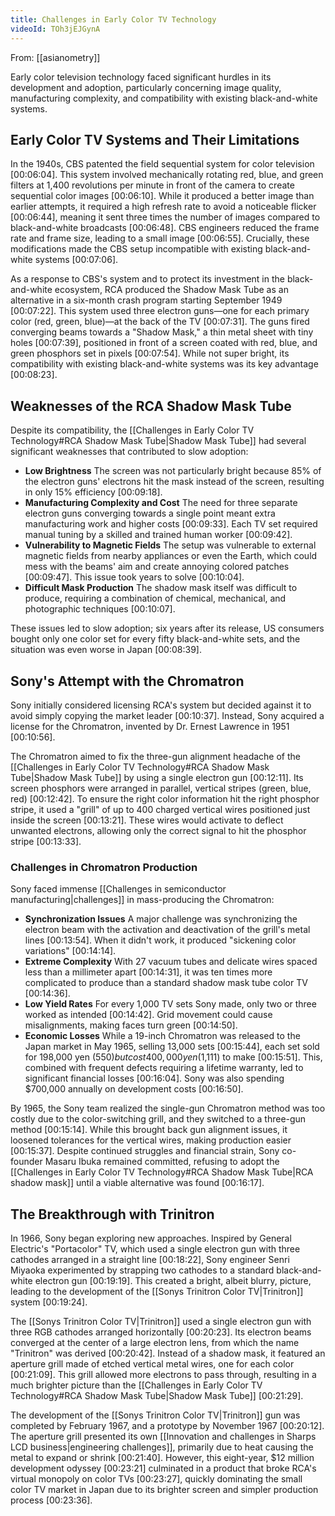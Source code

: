 ```yaml
---
title: Challenges in Early Color TV Technology
videoId: TOh3jEJGynA
---
```


From: [[asianometry]] <br/> 

Early color television technology faced significant hurdles in its development and adoption, particularly concerning image quality, manufacturing complexity, and compatibility with existing black-and-white systems.

## Early Color TV Systems and Their Limitations

In the 1940s, CBS patented the field sequential system for color television <a class="yt-timestamp" data-t="00:06:04">[00:06:04]</a>. This system involved mechanically rotating red, blue, and green filters at 1,400 revolutions per minute in front of the camera to create sequential color images <a class="yt-timestamp" data-t="00:06:10">[00:06:10]</a>. While it produced a better image than earlier attempts, it required a high refresh rate to avoid a noticeable flicker <a class="yt-timestamp" data-t="00:06:44">[00:06:44]</a>, meaning it sent three times the number of images compared to black-and-white broadcasts <a class="yt-timestamp" data-t="00:06:48">[00:06:48]</a>. CBS engineers reduced the frame rate and frame size, leading to a small image <a class="yt-timestamp" data-t="00:06:55">[00:06:55]</a>. Crucially, these modifications made the CBS setup incompatible with existing black-and-white systems <a class="yt-timestamp" data-t="00:07:06">[00:07:06]</a>.

As a response to CBS's system and to protect its investment in the black-and-white ecosystem, RCA produced the Shadow Mask Tube as an alternative in a six-month crash program starting September 1949 <a class="yt-timestamp" data-t="00:07:22">[00:07:22]</a>. This system used three electron guns—one for each primary color (red, green, blue)—at the back of the TV <a class="yt-timestamp" data-t="00:07:31">[00:07:31]</a>. The guns fired converging beams towards a "Shadow Mask," a thin metal sheet with tiny holes <a class="yt-timestamp" data-t="00:07:39">[00:07:39]</a>, positioned in front of a screen coated with red, blue, and green phosphors set in pixels <a class="yt-timestamp" data-t="00:07:54">[00:07:54]</a>. While not super bright, its compatibility with existing black-and-white systems was its key advantage <a class="yt-timestamp" data-t="00:08:23">[00:08:23]</a>.

## Weaknesses of the RCA Shadow Mask Tube

Despite its compatibility, the [[Challenges in Early Color TV Technology#RCA Shadow Mask Tube|Shadow Mask Tube]] had several significant weaknesses that contributed to slow adoption:
*   **Low Brightness** The screen was not particularly bright because 85% of the electron guns' electrons hit the mask instead of the screen, resulting in only 15% efficiency <a class="yt-timestamp" data-t="00:09:18">[00:09:18]</a>.
*   **Manufacturing Complexity and Cost** The need for three separate electron guns converging towards a single point meant extra manufacturing work and higher costs <a class="yt-timestamp" data-t="00:09:33">[00:09:33]</a>. Each TV set required manual tuning by a skilled and trained human worker <a class="yt-timestamp" data-t="00:09:42">[00:09:42]</a>.
*   **Vulnerability to Magnetic Fields** The setup was vulnerable to external magnetic fields from nearby appliances or even the Earth, which could mess with the beams' aim and create annoying colored patches <a class="yt-timestamp" data-t="00:09:47">[00:09:47]</a>. This issue took years to solve <a class="yt-timestamp" data-t="00:10:04">[00:10:04]</a>.
*   **Difficult Mask Production** The shadow mask itself was difficult to produce, requiring a combination of chemical, mechanical, and photographic techniques <a class="yt-timestamp" data-t="00:10:07">[00:10:07]</a>.

These issues led to slow adoption; six years after its release, US consumers bought only one color set for every fifty black-and-white sets, and the situation was even worse in Japan <a class="yt-timestamp" data-t="00:08:39">[00:08:39]</a>.

## Sony's Attempt with the Chromatron

Sony initially considered licensing RCA's system but decided against it to avoid simply copying the market leader <a class="yt-timestamp" data-t="00:10:37">[00:10:37]</a>. Instead, Sony acquired a license for the Chromatron, invented by Dr. Ernest Lawrence in 1951 <a class="yt-timestamp" data-t="00:10:56">[00:10:56]</a>.

The Chromatron aimed to fix the three-gun alignment headache of the [[Challenges in Early Color TV Technology#RCA Shadow Mask Tube|Shadow Mask Tube]] by using a single electron gun <a class="yt-timestamp" data-t="00:12:11">[00:12:11]</a>. Its screen phosphors were arranged in parallel, vertical stripes (green, blue, red) <a class="yt-timestamp" data-t="00:12:42">[00:12:42]</a>. To ensure the right color information hit the right phosphor stripe, it used a "grill" of up to 400 charged vertical wires positioned just inside the screen <a class="yt-timestamp" data-t="00:13:21">[00:13:21]</a>. These wires would activate to deflect unwanted electrons, allowing only the correct signal to hit the phosphor stripe <a class="yt-timestamp" data-t="00:13:33">[00:13:33]</a>.

### Challenges in Chromatron Production

Sony faced immense [[Challenges in semiconductor manufacturing|challenges]] in mass-producing the Chromatron:
*   **Synchronization Issues** A major challenge was synchronizing the electron beam with the activation and deactivation of the grill's metal lines <a class="yt-timestamp" data-t="00:13:54">[00:13:54]</a>. When it didn't work, it produced "sickening color variations" <a class="yt-timestamp" data-t="00:14:14">[00:14:14]</a>.
*   **Extreme Complexity** With 27 vacuum tubes and delicate wires spaced less than a millimeter apart <a class="yt-timestamp" data-t="00:14:31">[00:14:31]</a>, it was ten times more complicated to produce than a standard shadow mask tube color TV <a class="yt-timestamp" data-t="00:14:36">[00:14:36]</a>.
*   **Low Yield Rates** For every 1,000 TV sets Sony made, only two or three worked as intended <a class="yt-timestamp" data-t="00:14:42">[00:14:42]</a>. Grid movement could cause misalignments, making faces turn green <a class="yt-timestamp" data-t="00:14:50">[00:14:50]</a>.
*   **Economic Losses** While a 19-inch Chromatron was released to the Japan market in May 1965, selling 13,000 sets <a class="yt-timestamp" data-t="00:15:44">[00:15:44]</a>, each set sold for 198,000 yen ($550) but cost 400,000 yen ($1,111) to make <a class="yt-timestamp" data-t="00:15:51">[00:15:51]</a>. This, combined with frequent defects requiring a lifetime warranty, led to significant financial losses <a class="yt-timestamp" data-t="00:16:04">[00:16:04]</a>. Sony was also spending $700,000 annually on development costs <a class="yt-timestamp" data-t="00:16:50">[00:16:50]</a>.

By 1965, the Sony team realized the single-gun Chromatron method was too costly due to the color-switching grill, and they switched to a three-gun method <a class="yt-timestamp" data-t="00:15:14">[00:15:14]</a>. While this brought back gun alignment issues, it loosened tolerances for the vertical wires, making production easier <a class="yt-timestamp" data-t="00:15:37">[00:15:37]</a>. Despite continued struggles and financial strain, Sony co-founder Masaru Ibuka remained committed, refusing to adopt the [[Challenges in Early Color TV Technology#RCA Shadow Mask Tube|RCA shadow mask]] until a viable alternative was found <a class="yt-timestamp" data-t="00:16:17">[00:16:17]</a>.

## The Breakthrough with Trinitron

In 1966, Sony began exploring new approaches. Inspired by General Electric's "Portacolor" TV, which used a single electron gun with three cathodes arranged in a straight line <a class="yt-timestamp" data-t="00:18:22">[00:18:22]</a>, Sony engineer Senri Miyaoka experimented by strapping two cathodes to a standard black-and-white electron gun <a class="yt-timestamp" data-t="00:19:19">[00:19:19]</a>. This created a bright, albeit blurry, picture, leading to the development of the [[Sonys Trinitron Color TV|Trinitron]] system <a class="yt-timestamp" data-t="00:19:24">[00:19:24]</a>.

The [[Sonys Trinitron Color TV|Trinitron]] used a single electron gun with three RGB cathodes arranged horizontally <a class="yt-timestamp" data-t="00:20:23">[00:20:23]</a>. Its electron beams converged at the center of a large electron lens, from which the name "Trinitron" was derived <a class="yt-timestamp" data-t="00:20:42">[00:20:42]</a>. Instead of a shadow mask, it featured an aperture grill made of etched vertical metal wires, one for each color <a class="yt-timestamp" data-t="00:21:09">[00:21:09]</a>. This grill allowed more electrons to pass through, resulting in a much brighter picture than the [[Challenges in Early Color TV Technology#RCA Shadow Mask Tube|Shadow Mask Tube]] <a class="yt-timestamp" data-t="00:21:29">[00:21:29]</a>.

The development of the [[Sonys Trinitron Color TV|Trinitron]] gun was completed by February 1967, and a prototype by November 1967 <a class="yt-timestamp" data-t="00:20:12">[00:20:12]</a>. The aperture grill presented its own [[Innovation and challenges in Sharps LCD business|engineering challenges]], primarily due to heat causing the metal to expand or shrink <a class="yt-timestamp" data-t="00:21:40">[00:21:40]</a>. However, this eight-year, $12 million development odyssey <a class="yt-timestamp" data-t="00:23:21">[00:23:21]</a> culminated in a product that broke RCA's virtual monopoly on color TVs <a class="yt-timestamp" data-t="00:23:27">[00:23:27]</a>, quickly dominating the small color TV market in Japan due to its brighter screen and simpler production process <a class="yt-timestamp" data-t="00:23:36">[00:23:36]</a>.